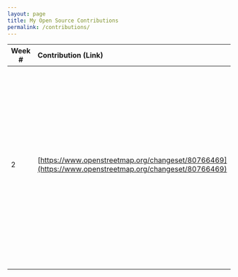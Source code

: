 ```yaml
---
layout: page
title: My Open Source Contributions
permalink: /contributions/
---
```


<!--
The first column, Contribution, must be a hyperlink to the actual contribution,
such as the Wikipedia edit or pull request, etc., with a suitable name.
Type of the contribution should be "Wikipedia edit", "OpenStreet Map feature",
"Project Documentation", "Project Code", "Blog Edit", etc.

The Description should include a brief summary of what you did.

Replace the first row below with your contribution and add new ones below it
following the same syntax.

-->





| Week #       | Contribution (Link)  | Type  | Description |
|---|:---|:---|:---|
|  2   | [https://www.openstreetmap.org/changeset/80766469](https://www.openstreetmap.org/changeset/80766469)    | OpenStreetMap Edit   | I added the Hawaiian-themed restaurant named "PokéBowl Station + Mars Tea" at the address 2037 86th Street, Brooklyn, NY 11214. I also added the hours of the restaurant, the phone number, the website, and other miscellaneous information. |
|     |     |     |      |
|     |     |     |      |
